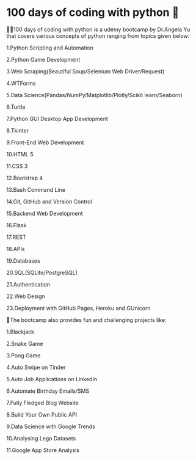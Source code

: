 # 100 days of coding with python 👋

👨‍💻100 days of coding with python is a udemy bootcamp by Dr.Angela Yu that covers various concepts of python ranging from topics given below:

1.Python Scripting and Automation

2.Python Game Development

3.Web Scraping(Beautiful Soup/Selenium Web Driver/Request)

4.WTForms

5.Data Science(Pandas/NumPy/Matplotlib/Plotly/Scikit learn/Seaborn)

6.Turtle

7.Python GUI Desktop App Development

8.Tkinter

9.Front-End Web Development

10.HTML 5

11.CSS 3

12.Bootstrap 4

13.Bash Command Line

14.Git, GitHub and Version Control

15.Backend Web Development

16.Flask

17.REST

18.APIs

19.Databases

20.SQL(SQLite/PostgreSQL)

21.Authentication

22.Web Design

23.Deployment with GitHub Pages, Heroku and GUnicorn

🚀The bootcamp also provides fun and challenging projects like:

1.Blackjack

2.Snake Game

3.Pong Game

4.Auto Swipe on Tinder

5.Auto Job Applications on LinkedIn

6.Automate Birthday Emails/SMS

7.Fully Fledged Blog Website

8.Build Your Own Public API

9.Data Science with Google Trends

10.Analysing Lego Datasets

11.Google App Store Analysis
